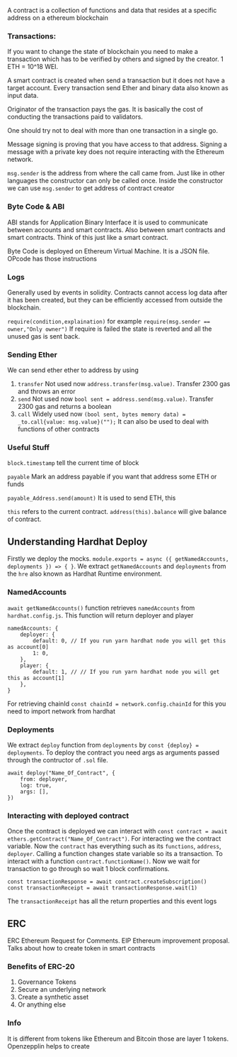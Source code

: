 A contract is a collection of functions and data that resides at a specific address on a ethereum blockchain

### Transactions:
If you want to change the state of blockchain you need to make a transaction which has to be verified by others and signed by the creator. 1 ETH = 10^18 WEI.

A smart contract is created when send a transaction but it does not have a target account. Every transaction send Ether and binary data also known as input data.

Originator of the transaction pays the gas. It is basically the cost of conducting the transactions paid to validators.

One should try not to deal with more than one transaction in a single go.

Message signing is proving that you have access to that address. Signing a message with a private key does not require interacting with the Ethereum network.

`msg.sender` is the address from where the call came from. Just like in other languages the constructor can only be called once.
Inside the constructor we can use `msg.sender` to get address of contract creator

### Byte Code & ABI
ABI stands for Application Binary Interface it is used to communicate between accounts and smart contracts. Also between smart contracts and smart contracts. Think of this just like a smart contract.

Byte Code is deployed on Ethereum Virtual Machine. It is a JSON file. OPcode has those instructions

### Logs
Generally used by events in solidity. Contracts cannot access log data after it has been created, but they can be efficiently accessed from outside the blockchain.

`require(condition,explaination)` for example `require(msg.sender == owner,"Only owner")` If require is failed the state is reverted and all the unused gas is sent back. 

### Sending Ether

We can send ether ether to address by using
1. `transfer` Not used now `address.transfer(msg.value)`. Transfer 2300 gas and throws an error
2. `send` Not used now `bool sent = address.send(msg.value)`. Transfer 2300 gas and returns a boolean
3. `call` Widely used now `(bool sent, bytes memory data) = _to.call{value: msg.value}("");` It can also be used to deal with   functions of other contracts 

### Useful Stuff 

`block.timestamp` tell the current time of block

`payable` Mark an address payable if you want that address some ETH or funds

`payable_Address.send(amount)` It is used to send ETH, this 

`this` refers to the current contract. `address(this).balance` will give balance of contract.

## Understanding Hardhat Deploy 

Firstly we deploy the mocks. `module.exports = async ({ getNamedAccounts, deployments }) => { }`. We extract `getNamedAccounts` and `deployments` from the `hre` also known as Hardhat Runtime environment. 

### NamedAccounts


`await getNamedAccounts()` function retrieves `namedAccounts` from `hardhat.config.js`. This function will return deployer and player

```
namedAccounts: {
    deployer: {
        default: 0, // If you run yarn hardhat node you will get this as account[0]
        1: 0, 
    },
    player: {
        default: 1, // // If you run yarn hardhat node you will get this as account[1]
    },
}
```

For retrieving chainId `const chainId = network.config.chainId` for this you need to import network from hardhat

### Deployments

We extract `deploy` function from `deployments` by `const {deploy} = deployments`. To deploy the contract you need args as arguments passed through the contructor of `.sol` file.

```
await deploy("Name_Of_Contract", {
    from: deployer,
    log: true,
    args: [],
})
```

### Interacting with deployed contract

Once the contract is deployed we can interact with `const contract = await ethers.getContract("Name_Of_Contract")`. For interacting we the contract variable. Now the `contract` has everything such as its `functions`, `address`, `deployer`. Calling a function changes state variable so its a transaction. To interact with a function `contract.functionName()`. Now we wait for transaction to go through so wait 1 block confirmations.
```
const transactionResponse = await contract.createSubscription()
const transactionReceipt = await transactionResponse.wait(1)
```
The `transactionReceipt` has all the return properties and this event logs


## ERC 
ERC Ethereum Request for Comments. EIP Ethereum improvement proposal. Talks about how to create token in smart contracts

### Benefits of ERC-20
1. Governance Tokens
2. Secure an underlying network
3. Create a synthetic asset
4. Or anything else

### Info

It is different from tokens like Ethereum and Bitcoin those are layer 1 tokens. Openzepplin helps to create
